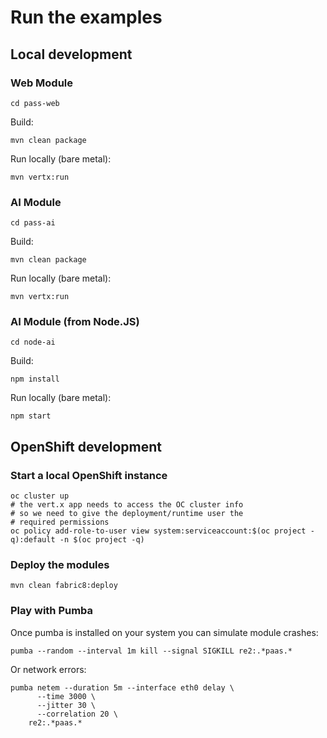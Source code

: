 # Run the examples

## Local development

### Web Module

```
cd pass-web
```

Build:

```
mvn clean package
```

Run locally (bare metal):

```
mvn vertx:run
```

### AI Module

```
cd pass-ai
```

Build:

```
mvn clean package
```

Run locally (bare metal):

```
mvn vertx:run
```

### AI Module (from Node.JS)

```
cd node-ai
```

Build:

```
npm install
```

Run locally (bare metal):

```
npm start
```

## OpenShift development

### Start a local OpenShift instance

```
oc cluster up
# the vert.x app needs to access the OC cluster info
# so we need to give the deployment/runtime user the
# required permissions
oc policy add-role-to-user view system:serviceaccount:$(oc project -q):default -n $(oc project -q)
```

### Deploy the modules

```
mvn clean fabric8:deploy
```

### Play with Pumba

Once pumba is installed on your system you can simulate module crashes:

```
pumba --random --interval 1m kill --signal SIGKILL re2:.*paas.*
```

Or network errors:

```
pumba netem --duration 5m --interface eth0 delay \
      --time 3000 \
      --jitter 30 \
      --correlation 20 \
    re2:.*paas.*
```
